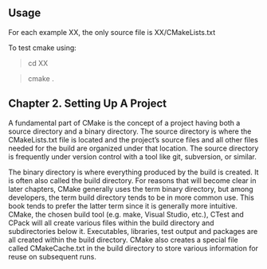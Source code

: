 Usage
-----

For each example XX, the only source file is XX/CMakeLists.txt

To test cmake using:

> cd XX

> cmake .


Chapter 2. Setting Up A Project
-------------------------------

A fundamental part of CMake is the concept of a project having both a source directory and a
binary directory. The source directory is where the CMakeLists.txt file is located and the project’s
source files and all other files needed for the build are organized under that location. The source
directory is frequently under version control with a tool like git, subversion, or similar.

The binary directory is where everything produced by the build is created. It is often also called the
build directory. For reasons that will become clear in later chapters, CMake generally uses the term
binary directory, but among developers, the term build directory tends to be in more common use.
This book tends to prefer the latter term since it is generally more intuitive. CMake, the chosen
build tool (e.g. make, Visual Studio, etc.), CTest and CPack will all create various files within the build
directory and subdirectories below it. Executables, libraries, test output and packages are all
created within the build directory. CMake also creates a special file called CMakeCache.txt in the
build directory to store various information for reuse on subsequent runs.
